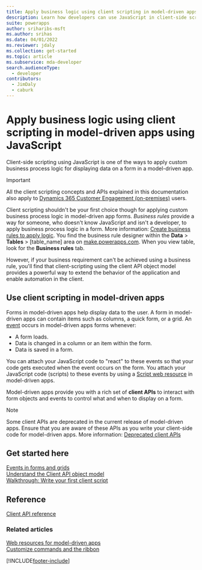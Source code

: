 ```yaml
---
title: Apply business logic using client scripting in model-driven apps using JavaScript
description: Learn how developers can use JavaScript in client-side scripts to apply custom business logic in model-driven apps.
suite: powerapps
author: sriharibs-msft
ms.author: srihas
ms.date: 04/01/2022
ms.reviewer: jdaly
ms.collection: get-started
ms.topic: article
ms.subservice: mda-developer
search.audienceType: 
  - developer
contributors: 
  - JimDaly
  - caburk
---
```


# Apply business logic using client scripting in model-driven apps using JavaScript

Client-side scripting using JavaScript is one of the ways to apply custom business process logic for displaying data on a form in a model-driven app.

> [!IMPORTANT]
> All the client scripting concepts and APIs explained in this documentation also apply to [Dynamics 365 Customer Engagement (on-premises)](/dynamics365/customerengagement/on-premises/overview) users.

Client scripting shouldn't be your first choice though for applying custom business process logic in model-driven app forms. *Business rules* provide a way for someone, who doesn't know JavaScript and isn't a developer, to apply business process logic in a form. More information: [Create business rules to apply logic](../../maker/model-driven-apps/create-business-rules-recommendations-apply-logic-form.md). You find the business rule designer within the **Data** > **Tables** > [table_name] area on [make.powerapps.com](https://make.powerapps.com?utm_source=padocs&utm_medium=linkinadoc&utm_campaign=referralsfromdoc). When you view table, look for the **Business rules** tab.

However, if your business requirement can't be achieved using a business rule, you'll find that client-scripting using the client API object model provides a powerful way to extend the behavior of the application and enable automation in the client.

## Use client scripting in model-driven apps

Forms in model-driven apps help display data to the user. A form in model-driven apps can contain items such as columns, a quick form, or a grid. An [event](clientapi/events-forms-grids.md) occurs in model-driven apps forms whenever:

- A form loads.
- Data is changed in a column or an item within the form.
- Data is saved in a form.

You can attach your JavaScript code to "react" to these events so that your code gets executed when the event occurs on the form. You attach your JavaScript code (scripts) to these events by using a [Script web resource](script-jscript-web-resources.md) in model-driven apps. 

Model-driven apps provide you with a rich set of **client APIs** to interact with form objects and events to control what and when to display on a form.

> [!NOTE]
> Some client APIs are deprecated in the current release of model-driven apps. Ensure that you are aware of these APIs as you write your client-side code for model-driven apps. More information: [Deprecated client APIs](/dynamics365/get-started/whats-new/customer-engagement/important-changes-coming#some-client-apis-are-deprecated)

## Get started here

[Events in forms and grids](clientapi/events-forms-grids.md)<br/>
[Understand the Client API object model](clientapi/understand-clientapi-object-model.md)<br/>
[Walkthrough: Write your first client script](clientapi/walkthrough-write-your-first-client-script.md)

## Reference

[Client API reference](clientapi/reference.md)


### Related articles

[Web resources for model-driven apps](web-resources.md)<br/>
[Customize commands and the ribbon](customize-commands-ribbon.md)<br/>




[!INCLUDE[footer-include](../../includes/footer-banner.md)]
